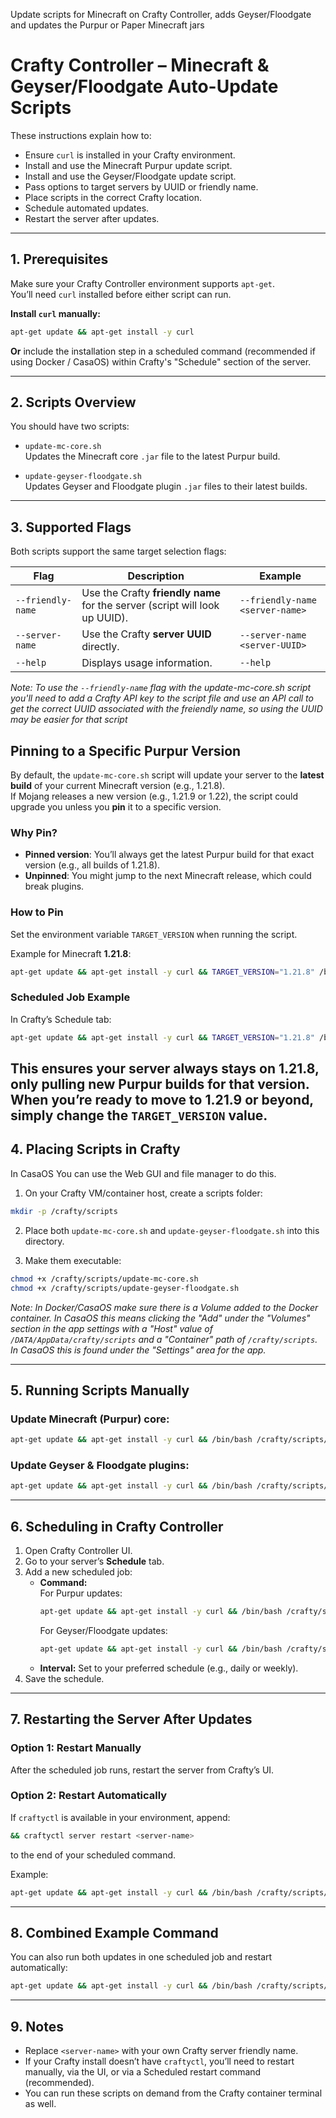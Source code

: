 Update scripts for Minecraft on Crafty Controller, adds Geyser/Floodgate and updates the Purpur or Paper Minecraft jars

# Crafty Controller – Minecraft & Geyser/Floodgate Auto-Update Scripts

These instructions explain how to:
- Ensure `curl` is installed in your Crafty environment.
- Install and use the Minecraft Purpur update script.
- Install and use the Geyser/Floodgate update script.
- Pass options to target servers by UUID or friendly name.
- Place scripts in the correct Crafty location.
- Schedule automated updates.
- Restart the server after updates.

---

## 1. Prerequisites

Make sure your Crafty Controller environment supports `apt-get`.  
You’ll need `curl` installed before either script can run.

**Install `curl` manually:**
```bash
apt-get update && apt-get install -y curl
```

**Or** include the installation step in a scheduled command (recommended if using Docker / CasaOS) within Crafty's "Schedule" section of the server.

---

## 2. Scripts Overview

You should have two scripts:

- `update-mc-core.sh`  
  Updates the Minecraft core `.jar` file to the latest Purpur build.

- `update-geyser-floodgate.sh`  
  Updates Geyser and Floodgate plugin `.jar` files to their latest builds.

---

## 3. Supported Flags

Both scripts support the same target selection flags:

| Flag                | Description                                                                 | Example                                                                 |
|---------------------|-----------------------------------------------------------------------------|-------------------------------------------------------------------------|
| `--friendly-name`   | Use the Crafty **friendly name** for the server (script will look up UUID). | `--friendly-name <server-name>`                                         |
| `--server-name`     | Use the Crafty **server UUID** directly.                                    | `--server-name <server-UUID>`                     |
| `--help`            | Displays usage information.                                                 | `--help`                                                                |

*Note: To use the `--friendly-name` flag with the *update-mc-core.sh* script you'll need to add a Crafty API key to the script file and use an API call to get the correct UUID associated with the freiendly name, so using the UUID may be easier for that script*

## Pinning to a Specific Purpur Version

By default, the `update-mc-core.sh` script will update your server to the **latest build** of your current Minecraft version (e.g., 1.21.8).  
If Mojang releases a new version (e.g., 1.21.9 or 1.22), the script could upgrade you unless you **pin** it to a specific version.

### Why Pin?
- **Pinned version**: You’ll always get the latest Purpur build for that exact version (e.g., all builds of 1.21.8).  
- **Unpinned**: You might jump to the next Minecraft release, which could break plugins.

### How to Pin
Set the environment variable `TARGET_VERSION` when running the script.

Example for Minecraft **1.21.8**:
```bash
apt-get update && apt-get install -y curl && TARGET_VERSION="1.21.8" /bin/bash /crafty/scripts/update-mc-core.sh --server-name <server-UUID>
```

### Scheduled Job Example
In Crafty’s Schedule tab:
```bash
apt-get update && apt-get install -y curl && TARGET_VERSION="1.21.8" /bin/bash /crafty/scripts/update-mc-core.sh --server-name <server-UUID>
```

This ensures your server always stays on **1.21.8**, only pulling new Purpur builds for that version.  
When you’re ready to move to **1.21.9** or beyond, simply change the `TARGET_VERSION` value.
---

## 4. Placing Scripts in Crafty

In CasaOS You can use the Web GUI and file manager to do this.

1. On your Crafty VM/container host, create a scripts folder:
```bash
mkdir -p /crafty/scripts
```

2. Place both `update-mc-core.sh` and `update-geyser-floodgate.sh` into this directory.

3. Make them executable:
```bash
chmod +x /crafty/scripts/update-mc-core.sh
chmod +x /crafty/scripts/update-geyser-floodgate.sh
```
*Note: In Docker/CasaOS make sure there is a Volume added to the Docker container. In CasaOS this means clicking the "Add" under the "Volumes" section in the app settings with a "Host" value of `/DATA/AppData/crafty/scripts` and a "Container" path of `/crafty/scripts`. In CasaOS this is found under the "Settings" area for the app.*

---

## 5. Running Scripts Manually

### Update Minecraft (Purpur) core:
```bash
apt-get update && apt-get install -y curl && /bin/bash /crafty/scripts/update-mc-core.sh --server-name <server-UUID>
```

### Update Geyser & Floodgate plugins:
```bash
apt-get update && apt-get install -y curl && /bin/bash /crafty/scripts/update-geyser-floodgate.sh --friendly-name <server-name>
```

---

## 6. Scheduling in Crafty Controller

1. Open Crafty Controller UI.
2. Go to your server’s **Schedule** tab.
3. Add a new scheduled job:
   - **Command:**  
     For Purpur updates:
     ```bash
     apt-get update && apt-get install -y curl && /bin/bash /crafty/scripts/update-mc-core.sh --friendly-name <server-name>
     ```
     For Geyser/Floodgate updates:
     ```bash
     apt-get update && apt-get install -y curl && /bin/bash /crafty/scripts/update-geyser-floodgate.sh --friendly-name <server-name>
     ```
   - **Interval:** Set to your preferred schedule (e.g., daily or weekly).
4. Save the schedule.

---

## 7. Restarting the Server After Updates

### Option 1: Restart Manually
After the scheduled job runs, restart the server from Crafty’s UI.

### Option 2: Restart Automatically
If `craftyctl` is available in your environment, append:
```bash
&& craftyctl server restart <server-name>
```
to the end of your scheduled command.  

Example:
```bash
apt-get update && apt-get install -y curl && /bin/bash /crafty/scripts/update-mc-core.sh --server-name <server-UUID> && craftyctl server restart <server-name>
```

---

## 8. Combined Example Command

You can also run both updates in one scheduled job and restart automatically:
```bash
apt-get update && apt-get install -y curl && /bin/bash /crafty/scripts/update-mc-core.sh --friendly-name <server-name> && /bin/bash /crafty/scripts/update-geyser-floodgate.sh --friendly-name <server-name> && craftyctl server restart <server-name>
```

---

## 9. Notes
- Replace `<server-name>` with your own Crafty server friendly name.
- If your Crafty install doesn’t have `craftyctl`, you’ll need to restart manually, via the UI, or via a Scheduled restart command (recommended).
- You can run these scripts on demand from the Crafty container terminal as well.
